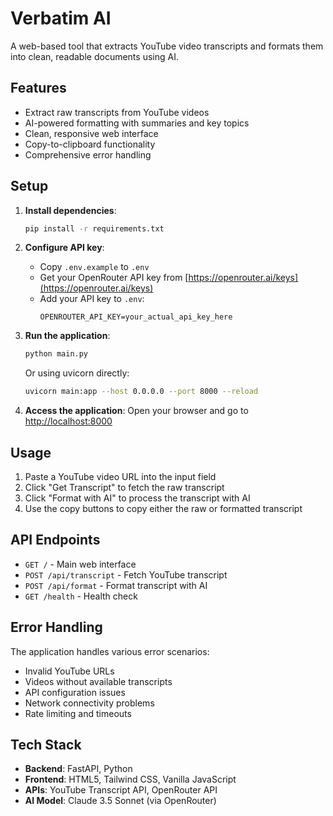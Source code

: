 # Verbatim AI

A web-based tool that extracts YouTube video transcripts and formats them into clean, readable documents using AI.

## Features

- Extract raw transcripts from YouTube videos
- AI-powered formatting with summaries and key topics
- Clean, responsive web interface
- Copy-to-clipboard functionality
- Comprehensive error handling

## Setup

1. **Install dependencies**:
   ```bash
   pip install -r requirements.txt
   ```

2. **Configure API key**:
   - Copy `.env.example` to `.env`
   - Get your OpenRouter API key from [https://openrouter.ai/keys](https://openrouter.ai/keys)
   - Add your API key to `.env`:
     ```
     OPENROUTER_API_KEY=your_actual_api_key_here
     ```

3. **Run the application**:
   ```bash
   python main.py
   ```
   Or using uvicorn directly:
   ```bash
   uvicorn main:app --host 0.0.0.0 --port 8000 --reload
   ```

4. **Access the application**:
   Open your browser and go to [http://localhost:8000](http://localhost:8000)

## Usage

1. Paste a YouTube video URL into the input field
2. Click "Get Transcript" to fetch the raw transcript
3. Click "Format with AI" to process the transcript with AI
4. Use the copy buttons to copy either the raw or formatted transcript

## API Endpoints

- `GET /` - Main web interface
- `POST /api/transcript` - Fetch YouTube transcript
- `POST /api/format` - Format transcript with AI
- `GET /health` - Health check

## Error Handling

The application handles various error scenarios:
- Invalid YouTube URLs
- Videos without available transcripts
- API configuration issues
- Network connectivity problems
- Rate limiting and timeouts

## Tech Stack

- **Backend**: FastAPI, Python
- **Frontend**: HTML5, Tailwind CSS, Vanilla JavaScript
- **APIs**: YouTube Transcript API, OpenRouter API
- **AI Model**: Claude 3.5 Sonnet (via OpenRouter)